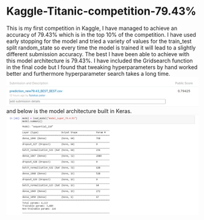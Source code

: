 # Kaggle-Titanic-competition-79.43%
This is my first competition in Kaggle, I have managed to achieve an accuracy of 79.43% which is in the top 10% of the competition. I have used early stopping for the model and tried a variety of values for the train_test split random_state so every time the model is trained it will lead to a slightly different submission accuracy. The best I have been able to achieve with this model architecture is 79.43%. I have included the Gridsearch function in the final code but I found that tweaking hyperparameters by hand worked better and furthermore hyperparameter search takes a long time.
![alt_text](https://github.com/peterfazekas1999/Kaggle-Titanic-competition-79.43-top-10-/blob/master/prediction79.43.png)
and below is the model architecture built in Keras.
![alt_text](https://github.com/peterfazekas1999/Kaggle-Titanic-competition-79.43-top-10-/blob/master/model%20structure.png)
